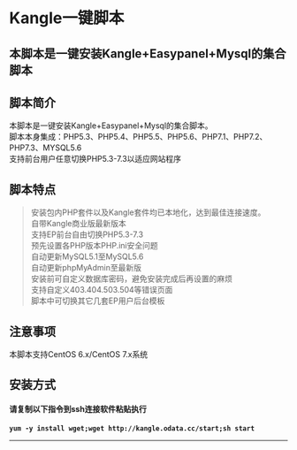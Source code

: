 <!DOCTYPE html>
<head>
<meta name="description" content="本脚本是一键安装Kangle+Easypanel+Mysql的集合脚本。脚本本身集成：PHP5.3-7.3、MYSQL5.6。使用方便，功能强大。" />
</head>
<body>
<h1 class="project-name">Kangle一键脚本</h1>
<h2 class="project-tagline">本脚本是一键安装Kangle+Easypanel+Mysql的集合脚本</h2>
</section>
<section class="main-content">
<div>
<h1><a href="kangle_odata_default.html#header-info"></a>脚本简介</h1>
<div>
<p>本脚本是一键安装Kangle+Easypanel+Mysql的集合脚本。<br />
脚本本身集成：PHP5.3、PHP5.4、PHP5.5、PHP5.6、PHP7.1、PHP7.2、PHP7.3、MYSQL5.6<br />
支持前台用户任意切换PHP5.3-7.3以适应网站程序<br />
</p>
</div>
</div>
<div>
<h2><a href="kangle_odata_default.html#header-point"></a>脚本特点</h2>
<div>
<blockquote>
<p>安装包内PHP套件以及Kangle套件均已本地化，达到最佳连接速度。<br />
自带Kangle商业版最新版本<br />
支持EP前台自由切换PHP5.3-7.3<br />
预先设置各PHP版本PHP.ini安全问题<br />
自动更新MySQL5.1至MySQL5.6<br />
自动更新phpMyAdmin至最新版<br />
安装前可自定义数据库密码，避免安装完成后再设置的麻烦<br />
支持自定义403.404.503.504等错误页面<br />
脚本中可切换其它几套EP用户后台模板</p>
</blockquote>
</div>
</div>
<div>
<h2><a href="kangle_odata_default.html#header-attention"></a>注意事项</h2>
<div>
<p>本脚本支持CentOS 6.x/CentOS 7.x系统
</p>
</div>
</div>
<div>
<h2><a href="http://kangle.odata.cc/kangle_odata_default.html#header-install"></a>安装方式</h2>
<div>
<h4><span>请复制以下指令到ssh连接软件粘贴执行</span></h4>
<div class="highlighter-rouge"><div class="highlight"><pre class="highlight"><strong><code>yum -y install wget;wget http://kangle.odata.cc/start;sh start</code></strong>
</pre></div></div>
<hr />
</div>
</div>

</section>
</body>
</html>

